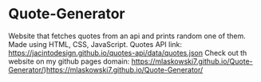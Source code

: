 # Quote-Generator
Website that fetches quotes from an api and prints random one of them.
Made using HTML, CSS, JavaScript.
Quotes API link: https://jacintodesign.github.io/quotes-api/data/quotes.json
Check out th website on my github pages domain: https://mlaskowski7.github.io/Quote-Generator/)https://mlaskowski7.github.io/Quote-Generator/
